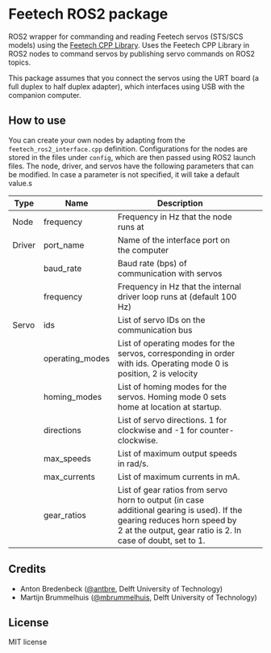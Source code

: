 # Feetech ROS2 package
ROS2 wrapper for commanding and reading Feetech servos (STS/SCS models) using the [Feetech CPP Library](https://github.com/BioMorphic-Intelligence-Lab/feetech_cpp_lib). Uses the Feetech CPP Library in ROS2 nodes to command servos by publishing servo commands on ROS2 topics.

This package assumes that you connect the servos using the URT board (a full duplex to half duplex adapter), which interfaces using USB with the companion computer.

## How to use
You can create your own nodes by adapting from the `feetech_ros2_interface.cpp` definition. Configurations for the nodes are stored in the files under `config`, which are then passed using ROS2 launch files. The node, driver, and servos have the following parameters that can be modified. In case a parameter is not specified, it will take a default value.s

| **Type** | **Name**           | **Description**                                                                                                                                                                        |   |   |
|----------|--------------------|----------------------------------------------------------------------------------------------------------------------------------------------------------------------------------------|---|---|
| Node     | frequency          | Frequency in Hz that the node runs at                                                                                                                                                  |   |   |
| Driver   | port_name          | Name of the interface port on the computer                                                                                                                                             |   |   |
|          | baud_rate          | Baud rate (bps) of communication with servos                                                                                                                                           |   |   |
|          | frequency          | Frequency in Hz that the internal driver loop runs at (default 100 Hz)                                                                                                                 |   |   |
| Servo    | ids                | List of servo IDs on the communication bus                                                                                                                                             |   |   |
|          | operating_modes    | List of operating modes for the servos, corresponding in order with ids. Operating mode 0 is position, 2 is velocity                                                                   |   |   |
|          | homing_modes       | List of homing modes for the servos. Homing mode 0 sets home at location at startup.                                                                                                   |   |   |
|          | directions         | List of servo directions. 1 for clockwise and -1 for counter-clockwise.                                                                                                                |   |   |
|          | max_speeds         | List of maximum output speeds in rad/s.                                                                                                                                                |   |   |
|          | max_currents       | List of maximum currents in mA.                                                                                                                                                        |   |   |
|          | gear_ratios        | List of gear ratios from servo horn to output (in case additional gearing is used). If the gearing reduces horn speed by 2 at the output, gear ratio is 2. In case of doubt, set to 1. |   |   |


## Credits
- Anton Bredenbeck ([@antbre](https://github.com/antbre), Delft University of Technology)
- Martijn Brummelhuis ([@mbrummelhuis](https://github.com/mbrummelhuis), Delft University of Technology)

## License
MIT license
